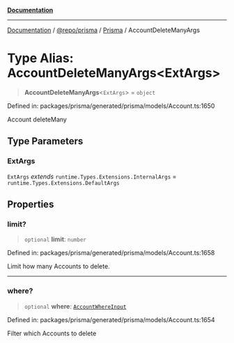 [**Documentation**](../../../../../README.md)

***

[Documentation](../../../../../README.md) / [@repo/prisma](../../../README.md) / [Prisma](../README.md) / AccountDeleteManyArgs

# Type Alias: AccountDeleteManyArgs\<ExtArgs\>

> **AccountDeleteManyArgs**\<`ExtArgs`\> = `object`

Defined in: packages/prisma/generated/prisma/models/Account.ts:1650

Account deleteMany

## Type Parameters

### ExtArgs

`ExtArgs` *extends* `runtime.Types.Extensions.InternalArgs` = `runtime.Types.Extensions.DefaultArgs`

## Properties

### limit?

> `optional` **limit**: `number`

Defined in: packages/prisma/generated/prisma/models/Account.ts:1658

Limit how many Accounts to delete.

***

### where?

> `optional` **where**: [`AccountWhereInput`](AccountWhereInput.md)

Defined in: packages/prisma/generated/prisma/models/Account.ts:1654

Filter which Accounts to delete
